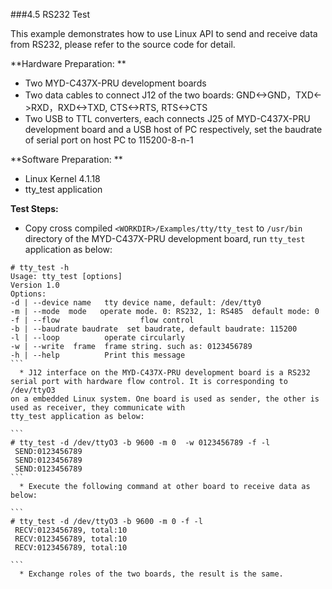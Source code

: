 ###4.5 RS232 Test
 
This example demonstrates how to use Linux API to send and receive data from RS232, please refer to the source code for detail. 

**Hardware Preparation: **  
  * Two MYD-C437X-PRU development boards  
  * Two data cables to connect J12 of the two boards: GND<->GND，TXD<->RXD，RXD<->TXD, CTS<->RTS, RTS<->CTS
  * Two USB to TTL converters, each connects J25 of MYD-C437X-PRU development board and a USB host of PC respectively, set the baudrate of serial port on  host PC to 115200-8-n-1

**Software Preparation: **  
  * Linux Kernel 4.1.18   
  * tty_test application 

**Test Steps:**  
  * Copy cross compiled `<WORKDIR>/Examples/tty/tty_test` to `/usr/bin` directory of the MYD-C437X-PRU development board, run `tty_test` application as below:

````
# tty_test -h
Usage: tty_test [options]
Version 1.0
Options:
-d | --device name   tty device name, default: /dev/tty0
-m | --mode  mode   operate mode. 0: RS232, 1: RS485  default mode: 0 
-f | --flow  	 			 flow control 
-b | --baudrate baudrate  set baudrate, default baudrate: 115200 
-l | --loop   	  	 operate circularly 
-w | --write  frame	 frame string. such as: 0123456789 
-h | --help          Print this message 
```  
  * J12 interface on the MYD-C437X-PRU development board is a RS232 serial port with hardware flow control. It is corresponding to /dev/ttyO3 
on a embedded Linux system. One board is used as sender, the other is used as receiver, they communicate with
tty_test application as below:  

```
# tty_test -d /dev/ttyO3 -b 9600 -m 0  -w 0123456789 -f -l  
 SEND:0123456789
 SEND:0123456789
 SEND:0123456789
```  
  * Execute the following command at other board to receive data as below:  

```
# tty_test -d /dev/ttyO3 -b 9600 -m 0 -f -l
 RECV:0123456789, total:10
 RECV:0123456789, total:10
 RECV:0123456789, total:10

```
  * Exchange roles of the two boards, the result is the same.  
